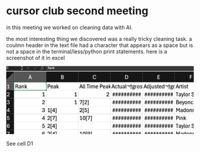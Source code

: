 # cursor club second meeting

in this meeting we worked on cleaning data with AI.

the most interesting thing we discovered was a really tricky cleaning task. a coulmn header in the text file had a character that appears as a space but is not a space in the terminal/less/python print statements. here is a screenshot of it in excel

![](https://github.com/UVADS/cursor-club/blob/main/code/m002/not-a-space.png)

See cell D1
